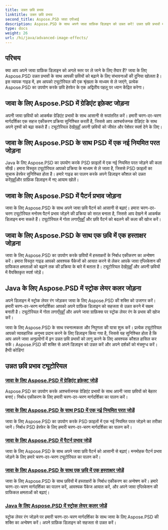 ```yaml
---
title: उन्नत छवि प्रभाव
linktitle: उन्नत छवि प्रभाव
second_title: Aspose.PSD जावा एपीआई
description: Aspose.PSD के साथ अपने जावा ग्राफ़िक डिज़ाइन को उन्नत करें! उन्नत छवि प्रभावों में सहजता से महारत हासिल करें - ग्रेडिएंट और पैटर्न से लेकर हस्ताक्षर और स्ट्रोक तक।
type: docs
weight: 26
url: /hi/java/advanced-image-effects/
---
```

## परिचय
क्या आप अपने जावा ग्राफ़िक डिज़ाइन को अगले स्तर पर ले जाने के लिए तैयार हैं? जावा के लिए Aspose.PSD उन्नत प्रभावों के साथ आपकी छवियों को बढ़ाने के लिए संभावनाओं की दुनिया खोलता है। इस व्यापक गाइड में, हम आपको ट्यूटोरियल की एक श्रृंखला के माध्यम से ले जाएंगे, प्रत्येक Aspose.PSD का उपयोग करके छवि हेरफेर के एक अद्वितीय पहलू पर ध्यान केंद्रित करेगा।

## जावा के लिए Aspose.PSD में ग्रेडिएंट इफ़ेक्ट जोड़ना

 अपनी जावा छवियों को आकर्षक ग्रेडिएंट प्रभावों के साथ आसानी से रूपांतरित करें। हमारी चरण-दर-चरण मार्गदर्शिका एक सहज एकीकरण प्रक्रिया सुनिश्चित करती है, जिससे आप आश्चर्यजनक ग्रेडिएंट के साथ अपने दृश्यों को बढ़ा सकते हैं। ट्यूटोरियल देखें[यहाँ](./add-gradient-effects/) अपनी छवियों को जीवंत और पेशेवर स्पर्श देने के लिए।

## जावा के लिए Aspose.PSD के साथ PSD में एक नई नियमित परत जोड़ना

 Java के लिए Aspose.PSD का उपयोग करके PSD फ़ाइलों में एक नई नियमित परत जोड़ने की कला सीखें। हमारा विस्तृत ट्यूटोरियल आपको प्रक्रिया के माध्यम से ले जाता है, जिससे PSD फ़ाइलों का सुचारू हेरफेर सुनिश्चित होता है। हमारे गाइड का पालन करके अपने डिज़ाइन कौशल को उन्नत करें[यहाँ](./add-new-regular-layer/)और ग्राफ़िक डिज़ाइन में नए आयाम खोलें।

## जावा के लिए Aspose.PSD में पैटर्न प्रभाव जोड़ना

 जावा के लिए Aspose.PSD के साथ अपने जावा छवि पैटर्न को आसानी से बढ़ाएं। हमारा चरण-दर-चरण ट्यूटोरियल मनोरम पैटर्न प्रभाव जोड़ने की प्रक्रिया को सरल बनाता है, जिससे आप देखने में आकर्षक डिज़ाइन बना सकते हैं। ट्यूटोरियल में गोता लगाएँ[यहाँ](./add-pattern-effects/) और छवि पैटर्न को बदलने की कला की खोज करें।

## जावा के लिए Aspose.PSD के साथ एक छवि में एक हस्ताक्षर जोड़ना

 जावा के लिए Aspose.PSD का उपयोग करके छवियों में हस्ताक्षरों के निर्बाध एकीकरण का अन्वेषण करें। हमारा विस्तृत गाइड आपको आवश्यक पैकेजों को आयात करने से लेकर आपके जावा एप्लिकेशन की ग्राफिकल क्षमताओं को बढ़ाने तक की प्रक्रिया के बारे में बताता है। ट्यूटोरियल देखें[यहाँ](./add-signature-to-image/) और अपनी छवियों में वैयक्तिकृत स्पर्श जोड़ें।

## Java के लिए Aspose.PSD में स्ट्रोक लेयर कलर जोड़ना

अपने डिज़ाइन में स्ट्रोक लेयर रंग जोड़कर जावा के लिए Aspose.PSD की शक्ति को उजागर करें। हमारी चरण-दर-चरण मार्गदर्शिका आपको अपने ग्राफ़िक डिज़ाइन को सहजता से उन्नत करने में सक्षम बनाती है। ट्यूटोरियल में गोता लगाएँ[यहाँ](./add-stroke-layer-color/) और अपने जावा ग्राफ़िक्स पर स्ट्रोक लेयर रंग के प्रभाव की खोज करें।

जावा के लिए Aspose.PSD के साथ रचनात्मकता और निपुणता की यात्रा शुरू करें। प्रत्येक ट्यूटोरियल आपको व्यावहारिक अनुभव प्रदान करने के लिए डिज़ाइन किया गया है, जिससे यह सुनिश्चित होता है कि आप अपने जावा अनुप्रयोगों में इन उन्नत छवि प्रभावों को लागू करने के लिए आवश्यक कौशल हासिल कर सकें। Aspose.PSD की शक्ति से अपने डिज़ाइन को उन्नत करें और अपने दर्शकों को मंत्रमुग्ध करें। हैप्पी कोडिंग!
## उन्नत छवि प्रभाव ट्यूटोरियल
### [जावा के लिए Aspose.PSD में ग्रेडिएंट इफ़ेक्ट जोड़ें](./add-gradient-effects/)
Aspose.PSD का उपयोग करके आश्चर्यजनक ग्रेडिएंट प्रभावों के साथ अपनी जावा छवियों को बेहतर बनाएं। निर्बाध एकीकरण के लिए हमारी चरण-दर-चरण मार्गदर्शिका का पालन करें।
### [जावा के लिए Aspose.PSD के साथ PSD में एक नई नियमित परत जोड़ें](./add-new-regular-layer/)
जावा के लिए Aspose.PSD का उपयोग करके PSD फ़ाइलों में एक नई नियमित परत जोड़ने का तरीका जानें। निर्बाध PSD हेरफेर के लिए हमारी चरण-दर-चरण मार्गदर्शिका का पालन करें।
### [जावा के लिए Aspose.PSD में पैटर्न प्रभाव जोड़ें](./add-pattern-effects/)
जावा के लिए Aspose.PSD के साथ अपने जावा छवि पैटर्न को आसानी से बढ़ाएं। मनमोहक पैटर्न प्रभाव जोड़ने के लिए हमारे चरण-दर-चरण ट्यूटोरियल का पालन करें।
### [जावा के लिए Aspose.PSD के साथ एक छवि में एक हस्ताक्षर जोड़ें](./add-signature-to-image/)
जावा के लिए Aspose.PSD के साथ छवियों में हस्ताक्षरों के निर्बाध एकीकरण का अन्वेषण करें। हमारे चरण-दर-चरण मार्गदर्शिका का पालन करें, आवश्यक पैकेज आयात करें, और अपने जावा एप्लिकेशन की ग्राफिकल क्षमताओं को बढ़ाएं।
### [Java के लिए Aspose.PSD में स्ट्रोक लेयर कलर जोड़ें](./add-stroke-layer-color/)
स्ट्रोक लेयर रंग जोड़ने पर हमारी चरण-दर-चरण मार्गदर्शिका के साथ जावा के लिए Aspose.PSD की शक्ति का अन्वेषण करें। अपने ग्राफ़िक डिज़ाइन को सहजता से उन्नत करें।